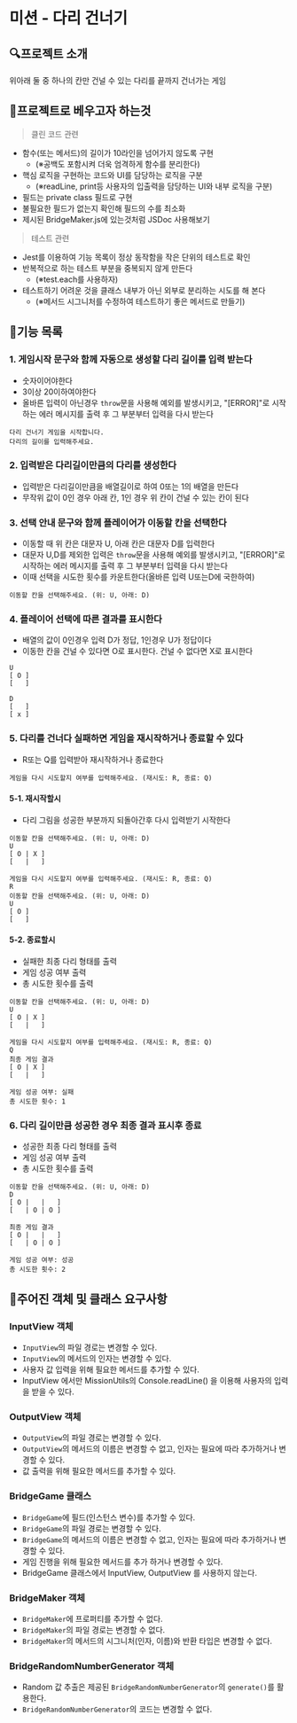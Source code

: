 # 미션 - 다리 건너기

## 🔍프로젝트 소개

위아래 둘 중 하나의 칸만 건널 수 있는 다리를 끝까지 건너가는 게임

## 🎯프로젝트로 베우고자 하는것

> 클린 코드 관련

- 함수(또는 메서드)의 길이가 10라인을 넘어가지 않도록 구현
  - (※공백도 포함시켜 더욱 엄격하게 함수를 분리한다)
- 핵심 로직을 구현하는 코드와 UI를 담당하는 로직을 구분
  - (※readLine, print등 사용자의 입출력을 담당하는 UI와 내부 로직을 구분)
- 필드는 private class 필드로 구현
- 불필요한 필드가 없는지 확인해 필드의 수를 최소화
- 제시된 BridgeMaker.js에 있는것처럼 JSDoc 사용해보기

> 테스트 관련

- Jest를 이용하여 기능 목록이 정상 동작함을 작은 단위의 테스트로 확인
- 반복적으로 하는 테스트 부분을 중복되지 않게 만든다
  - (※test.each를 사용하자)
- 테스트하기 어려운 것을 클래스 내부가 아닌 외부로 분리하는 시도를 해 본다
  - (※메서드 시그니처를 수정하여 테스트하기 좋은 메서드로 만들기)

## 📌기능 목록

### 1. 게임시작 문구와 함께 자동으로 생성할 다리 길이를 입력 받는다

- 숫자이어야한다
- 3이상 20이하여야한다
- 올바른 입력이 아닌경우 `throw`문을 사용해 예외를 발생시키고, "[ERROR]"로 시작하는 에러 메시지를 출력 후 그 부분부터 입력을 다시 받는다

```
다리 건너기 게임을 시작합니다.
다리의 길이를 입력해주세요.
```

### 2. 입력받은 다리길이만큼의 다리를 생성한다

- 입력받은 다리길이만큼을 배열길이로 하여 0또는 1의 배열을 만든다
- 무작위 값이 0인 경우 아래 칸, 1인 경우 위 칸이 건널 수 있는 칸이 된다

### 3. 선택 안내 문구와 함께 플레이어가 이동할 칸을 선택한다

- 이동할 때 위 칸은 대문자 U, 아래 칸은 대문자 D를 입력한다
- 대문자 U,D를 제외한 입력은 `throw`문을 사용해 예외를 발생시키고, "[ERROR]"로 시작하는 에러 메시지를 출력 후 그 부분부터 입력을 다시 받는다
- 이때 선택을 시도한 횟수를 카운트한다(올바른 입력 U또는D에 국한하여)

```
이동할 칸을 선택해주세요. (위: U, 아래: D)
```

### 4. 플레이어 선택에 따른 결과를 표시한다

- 배열의 값이 0인경우 입력 D가 정답, 1인경우 U가 정답이다
- 이동한 칸을 건널 수 있다면 O로 표시한다. 건널 수 없다면 X로 표시한다

```
U
[ O ]
[   ]
```

```
D
[   ]
[ x ]
```

### 5. 다리를 건너다 실패하면 게임을 재시작하거나 종료할 수 있다

- R또는 Q를 입력받아 재시작하거나 종료한다

```
게임을 다시 시도할지 여부를 입력해주세요. (재시도: R, 종료: Q)
```

#### 5-1. 재시작할시

- 다리 그림을 성공한 부분까지 되돌아간후 다시 입력받기 시작한다

```
이동할 칸을 선택해주세요. (위: U, 아래: D)
U
[ O | X ]
[   |   ]

게임을 다시 시도할지 여부를 입력해주세요. (재시도: R, 종료: Q)
R
이동할 칸을 선택해주세요. (위: U, 아래: D)
U
[ O ]
[   ]
```

#### 5-2. 종료할시

- 실패한 최종 다리 형태를 출력
- 게임 성공 여부 출력
- 총 시도한 횟수를 출력

```
이동할 칸을 선택해주세요. (위: U, 아래: D)
U
[ O | X ]
[   |   ]

게임을 다시 시도할지 여부를 입력해주세요. (재시도: R, 종료: Q)
Q
최종 게임 결과
[ O | X ]
[   |   ]

게임 성공 여부: 실패
총 시도한 횟수: 1
```

### 6. 다리 길이만큼 성공한 경우 최종 결과 표시후 종료

- 성공한 최종 다리 형태를 출력
- 게임 성공 여부 출력
- 총 시도한 횟수를 출력

```
이동할 칸을 선택해주세요. (위: U, 아래: D)
D
[ O |   |   ]
[   | O | O ]

최종 게임 결과
[ O |   |   ]
[   | O | O ]

게임 성공 여부: 성공
총 시도한 횟수: 2
```

## 🚨주어진 객체 및 클래스 요구사항

### InputView 객체

- `InputView`의 파일 경로는 변경할 수 있다.
- `InputView`의 메서드의 인자는 변경할 수 있다.
- 사용자 값 입력을 위해 필요한 메서드를 추가할 수 있다.
- InputView 에서만 MissionUtils의 Console.readLine() 을 이용해 사용자의 입력을 받을 수 있다.

### OutputView 객체

- `OutputView`의 파일 경로는 변경할 수 있다.
- `OutputView`의 메서드의 이름은 변경할 수 없고, 인자는 필요에 따라 추가하거나 변경할 수 있다.
- 값 출력을 위해 필요한 메서드를 추가할 수 있다.

### BridgeGame 클래스

- `BridgeGame`에 필드(인스턴스 변수)를 추가할 수 있다.
- `BridgeGame`의 파일 경로는 변경할 수 있다.
- `BridgeGame`의 메서드의 이름은 변경할 수 없고, 인자는 필요에 따라 추가하거나 변경할 수 있다.
- 게임 진행을 위해 필요한 메서드를 추가 하거나 변경할 수 있다.
- BridgeGame 클래스에서 InputView, OutputView 를 사용하지 않는다.

### BridgeMaker 객체

- `BridgeMaker`에 프로퍼티를 추가할 수 없다.
- `BridgeMaker`의 파일 경로는 변경할 수 없다.
- `BridgeMaker`의 메서드의 시그니처(인자, 이름)와 반환 타입은 변경할 수 없다.

### BridgeRandomNumberGenerator 객체

- Random 값 추출은 제공된 `BridgeRandomNumberGenerator`의 `generate()`를 활용한다.
- `BridgeRandomNumberGenerator`의 코드는 변경할 수 없다.
